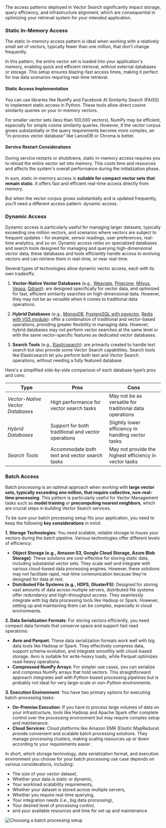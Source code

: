 The access patterns deployed in Vector Search significantly impact storage, query efficiency, and infrastructure alignment, which are consequential in optimizing your retrieval system for your intended application.

### Static In-Memory Access

The static in-memory access pattern is ideal when working with a relatively small set of vectors, typically fewer than one million, that don't change frequently.

In this pattern, the entire vector set is loaded into your application's memory, enabling quick and efficient retrieval, without external databases or storage. This setup ensures blazing-fast access times, making it perfect for low data scenarios requiring real-time retrieval.

#### Static Access Implementation

You can use libraries like NumPy and Facebook AI Similarity Search (FAISS) to implement static access in Python. These tools allow direct cosine similarity queries on your in-memory vectors.

For smaller vector sets (less than 100,000 vectors), NumPy may be efficient, especially for simple cosine similarity queries. However, if the vector corpus grows substantially or the query requirements become more complex, an "in-process vector database" like LanceDB or Chroma is better.

#### Service Restart Considerations

During service restarts or shutdowns, static in-memory access requires you to reload the entire vector set into memory. This costs time and resources and affects the system's overall performance during the initialization phase.

In sum, static in-memory access is **suitable for compact vector sets that remain static**. It offers fast and efficient real-time access directly from memory. 

But when the vector corpus grows substantially and is updated frequently, you’ll need a different access pattern: dynamic access.

### Dynamic Access 

Dynamic access is particularly useful for managing larger datasets, typically exceeding one million vectors, and scenarios where vectors are subject to frequent updates – for example, sensor readings, user preferences, real-time analytics, and so on. Dynamic access relies on specialized databases and search tools designed for managing and querying high-dimensional vector data; these databases and tools efficiently handle access to evolving vectors and can retrieve them in real-time, or near real-time.

Several types of technologies allow dynamic vector access, each with its own tradeoffs:

1. **Vector-Native Vector Databases** (e.g., [Weaviate](https://weaviate.io/), [Pinecone](https://www.pinecone.io/), [Milvus](https://zilliz.com/what-is-milvus), [Vespa](https://vespa.ai/), [Qdrant](https://qdrant.tech/)): are designed specifically for vector data, and optimized for fast, efficient similarity searches on high-dimensional data. However, they may not be as versatile when it comes to traditional data operations.  

2. **Hybrid Databases** (e.g., [MongoDB](https://www.mongodb.com/), [PostgreSQL with pgvector](https://github.com/pgvector/pgvector/), [Redis with VSS module](https://redis.com/blog/rediscover-redis-for-vector-similarity-search/)): offer a combination of traditional and vector-based operations, providing greater flexibility in managing data. However, hybrid databases may not perform vector searches at the same level or with the same vector-specific features as dedicated vector databases.  

3. **Search Tools** (e.g., [Elasticsearch](https://www.elastic.co/)): are primarily created to handle text search but also provide some Vector Search capabilities. Search tools like Elasticsearch let you perform both text and Vector Search operations, without needing a fully featured database.  

Here's a simplified side-by-side comparison of each database type’s pros and cons:

| Type | Pros | Cons |
| ---------------------------------- | ---------------------------------- | --------------------------------------- |
| *Vector-Native Vector Databases* | High performance for vector search tasks | May not be as versatile for traditional data operations |
| *Hybrid Databases* | Support for both traditional and vector operations | Slightly lower efficiency in handling vector tasks |
| *Search Tools* | Accommodate both text and vector search tasks | May not provide the highest efficiency in vector tasks |

### Batch Access

Batch processing is an optimal approach when working with **large vector sets, typically exceeding one million, that require collective, non-real-time processing**. This pattern is particularly useful for Vector Management tasks such as **model training** or **precomputing nearest neighbors**, which are crucial steps in building Vector Search services.

To be sure your batch processing setup fits your application, you need to keep the following **key considerations** in mind:

**1. Storage Technologies**:
You need scalable, reliable storage to house your vectors during the batch pipeline. Various technologies offer different levels of efficiency:
- **Object Storage (e.g., Amazon S3, Google Cloud Storage, Azure Blob Storage)**: These solutions are cost-effective for storing static data, including substantial vector sets. They scale well and integrate with various cloud-based data processing engines. However, these solutions may not facilitate rapid, real-time communication because they're designed for data at rest.
- **Distributed File Systems (e.g., HDFS, GlusterFS)**: Designed for storing vast amounts of data across multiple servers, distributed file systems offer redundancy and high-throughput access. They seamlessly integrate with big data processing tools like Hadoop or Spark. However, setting up and maintaining them can be complex, especially in cloud environments.

**2. Data Serialization Formats**:
For storing vectors efficiently, you need compact data formats that conserve space and support fast read operations:
 - **Avro and Parquet**: These data serialization formats work well with big data tools like Hadoop or Spark. They effectively compress data, support schema evolution, and integrate smoothly with cloud-based storage. Avro is suitable for write-heavy loads, while Parquet optimizes read-heavy operations.
 - **Compressed NumPy Arrays**: For simpler use cases, you can serialize and compress NumPy arrays that hold vectors. This straightforward approach integrates well with Python-based processing pipelines but is probably not ideal for very large-scale or non-Python environments.

**3. Execution Environment**:
You have two primary options for executing batch-processing tasks:
 - **On-Premise Execution**: If you have to process large volumes of data on your infrastructure, tools like Hadoop and Apache Spark offer complete control over the processing environment but may require complex setup and maintenance.
 - **Cloud Services**: Cloud platforms like Amazon EMR (Elastic MapReduce) provide convenient and scalable batch processing solutions. They manage processing clusters, making scaling resources up or down according to your requirements easier .


In short, which storage technology, data serialization format, and execution environment you choose for your batch processing use case depends on various considerations, including:

- The size of your vector dataset,
- Whether your data is static or dynamic,
- Your workload scalability requirements,
- Whether your dataset is stored across multiple servers,
- Whether you require real-time querying,
- Your integration needs (i.e., big data processing),
- Your desired level of processing control,
- and your available resources and time for set up and maintenance. 

<img src=assets/building_blocks/vector_search/bb3-2.png alt="Choosing a batch processing setup" data-size="100" />
